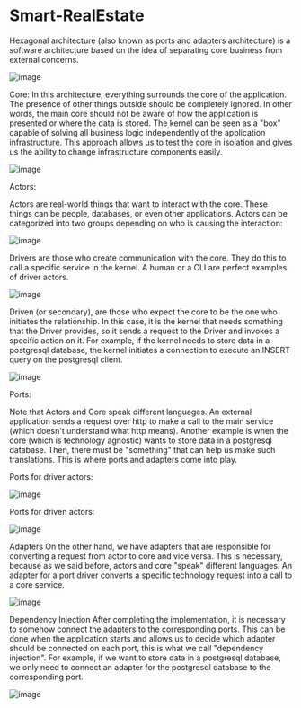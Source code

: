 # Smart-RealEstate

Hexagonal architecture (also known as ports and adapters architecture) is a software architecture based on the idea of separating core business from external concerns.

![image](https://user-images.githubusercontent.com/83599883/232283650-97874249-2ab8-4b0d-b1b5-95ec559f88b4.png)

Core:
In this architecture, everything surrounds the core of the application. The presence of other things outside should be completely ignored. In other words, the main core should not be aware of how the application is presented or where the data is stored.
The kernel can be seen as a "box" capable of solving all business logic independently of the application infrastructure. This approach allows us to test the core in isolation and gives us the ability to change infrastructure components easily.

![image](https://user-images.githubusercontent.com/83599883/232283838-24d15299-1e93-4b53-9841-0ac24c5afbef.png)

Actors:

Actors are real-world things that want to interact with the core. These things can be people, databases, or even other applications.
Actors can be categorized into two groups depending on who is causing the interaction:

![image](https://user-images.githubusercontent.com/83599883/232284085-1320c811-7d6c-4378-9441-a6b1cc2947a4.png)


Drivers are those who create communication with the core. They do this to call a specific service in the kernel.
A human or a CLI are perfect examples of driver actors.

![image](https://user-images.githubusercontent.com/83599883/232284122-2161c6d1-9da1-49d1-a7c3-4ee0c722451b.png)


Driven (or secondary), are those who expect the core to be the one who initiates the relationship. 
In this case, it is the kernel that needs something that the Driver provides, so it sends a request to the Driver and invokes a specific action on it. 
For example, if the kernel needs to store data in a postgresql database, the kernel initiates a connection to execute an INSERT query on the postgresql client.

![image](https://user-images.githubusercontent.com/83599883/232284103-5d4c6c87-cff2-4c20-a770-89fa49de1bad.png)

Ports: 

Note that Actors and Core speak different languages. An external application sends a request over http to make a call to the main service (which doesn't understand what http means).
Another example is when the core (which is technology agnostic) wants to store data in a postgresql database.
Then, there must be "something" that can help us make such translations. This is where ports and adapters come into play.

Ports for driver actors:

![image](https://user-images.githubusercontent.com/83599883/232285280-cacb64e7-8fbf-449c-86ea-027cc90b9130.png)

Ports for driven actors:

![image](https://user-images.githubusercontent.com/83599883/232285387-084d451b-1255-4eea-95b7-69888adc5538.png)

Adapters
On the other hand, we have adapters that are responsible for converting a request from actor to core and vice versa. This is necessary, because as we said before, actors and core "speak" different languages.
An adapter for a port driver converts a specific technology request into a call to a core service.

![image](https://user-images.githubusercontent.com/83599883/232285796-264a5539-d328-44a4-83d5-140273bc8685.png)


Dependency Injection
After completing the implementation, it is necessary to somehow connect the adapters to the corresponding ports.
This can be done when the application starts and allows us to decide which adapter should be connected on each port, this is what we call "dependency injection".
For example, if we want to store data in a postgresql database, we only need to connect an adapter for the postgresql database to the corresponding port.

![image](https://user-images.githubusercontent.com/83599883/232286062-eb2ee42d-d529-436e-b005-bbf10dde9db7.png)


